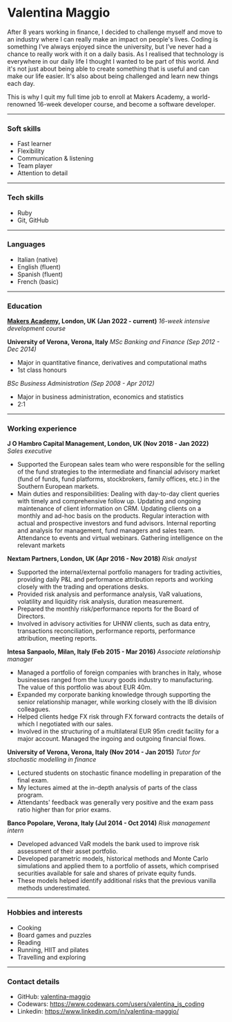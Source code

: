# Valentina Maggio

After 8 years working in finance, I decided to challenge myself and move to an industry where I can really make an impact on people's lives. 
Coding is something I’ve always enjoyed since the university, but I’ve never had a chance to really work with it on a daily basis. As I realised that technology is everywhere in our daily life I thought I wanted to be part of this world. And it's not just about being able to create something that is useful and can make our life easier. It's also about being challenged and learn new things each day. 

This is why I quit my full time job to enroll at Makers Academy, a world-renowned 16-week developer course, and become a software developer.

---

### Soft skills

* Fast learner
* Flexibility
* Communication & listening
* Team player
* Attention to detail

---

### Tech skills

* Ruby
* Git, GitHub

---

### Languages

* Italian (native)
* English (fluent)
* Spanish (fluent)
* French (basic)

---

### Education

**[Makers Academy](https://makers.tech/), London, UK (Jan 2022 - current)**
*16-week intensive development course*

**University of Verona, Verona, Italy**
*MSc Banking and Finance (Sep 2012 - Dec 2014)*
* Major in quantitative finance, derivatives and computational maths
* 1st class honours

*BSc Business Administration (Sep 2008 - Apr 2012)*
* Major in business administration, economics and statistics
* 2:1

---

### Working experience

**J O Hambro Capital Management, London, UK (Nov 2018 - Jan 2022)**
*Sales executive*
* Supported the European sales team who were responsible for the selling of the fund strategies to the intermediate and financial advisory market (fund of funds, fund platforms, stockbrokers, family offices, etc.) in the Southern European markets.
* Main duties and responsibilities:
  Dealing with day-to-day client queries with timely and comprehensive follow up.
  Updating and ongoing maintenance of client information on CRM.
  Updating clients on a monthly and ad-hoc basis on the products.
  Regular interaction with actual and prospective investors and fund advisors.
  Internal reporting and analysis for management, fund managers and sales team.
  Attendance to events and virtual webinars.
  Gathering intelligence on the relevant markets

**Nextam Partners, London, UK (Apr 2016 - Nov 2018)**
*Risk analyst*
* Supported the internal/external portfolio managers for trading activities, providing daily P&L and performance attribution reports and working closely with the trading and operations desks.
* Provided risk analysis and performance analysis, VaR valuations, volatility and liquidity risk analysis, duration measurement.
* Prepared the monthly risk/performance reports for the Board of Directors.
* Involved in advisory activities for UHNW clients, such as data entry, transactions reconciliation, performance reports, performance attribution, meeting reports.

**Intesa Sanpaolo, Milan, Italy (Feb 2015 - Mar 2016)**
*Associate relationship manager*
* Managed a portfolio of foreign companies with branches in Italy, whose businesses ranged from the luxury goods industry to manufacturing. The value of this portfolio was about EUR 40m.
* Expanded my corporate banking knowledge through supporting the senior relationship manager, while working closely with the IB division colleagues.
* Helped clients hedge FX risk through FX forward contracts the details of which I negotiated with our sales.
* Involved in the structuring of a multilateral EUR 95m credit facility for a major account. Managed the ingoing and outgoing financial flows.

**University of Verona, Verona, Italy (Nov 2014 - Jan 2015)**
*Tutor for stochastic modelling in finance*
* Lectured students on stochastic finance modelling in preparation of the final exam.
* My lectures aimed at the in-depth analysis of parts of the class program.
* Attendants' feedback was generally very positive and the exam pass ratio higher than for prior
exams.

**Banco Popolare, Verona, Italy (Jul 2014 - Oct 2014)**
*Risk management intern*
* Developed advanced VaR models the bank used to improve risk assessment of their asset portfolio.
* Developed parametric models, historical methods and Monte Carlo simulations and applied them to a portfolio of assets, which comprised securities available for sale and shares of private equity funds.
* These models helped identify additional risks that the previous vanilla methods underestimated.

---

### Hobbies and interests

* Cooking
* Board games and puzzles
* Reading
* Running, HIIT and pilates
* Travelling and exploring

---

### Contact details

* GitHub: [valentina-maggio](https://github.com/valentina-maggio)
* Codewars: https://www.codewars.com/users/valentina_is_coding
* Linkedin: https://www.linkedin.com/in/valentina-maggio/
